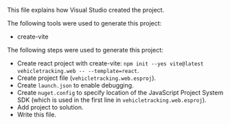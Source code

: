 This file explains how Visual Studio created the project.

The following tools were used to generate this project:
- create-vite

The following steps were used to generate this project:
- Create react project with create-vite: `npm init --yes vite@latest vehicletracking.web -- --template=react`.
- Create project file (`vehicletracking.web.esproj`).
- Create `launch.json` to enable debugging.
- Create `nuget.config` to specify location of the JavaScript Project System SDK (which is used in the first line in `vehicletracking.web.esproj`).
- Add project to solution.
- Write this file.
